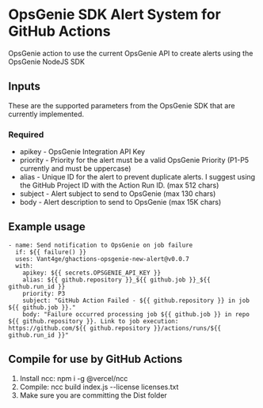 # OpsGenie SDK Alert System for GitHub Actions

OpsGenie action to use the current OpsGenie API to create alerts using the OpsGenie NodeJS SDK

## Inputs

These are the supported parameters from the OpsGenie SDK that are currently implemented. 

### Required 

* apikey - OpsGenie Integration API Key
* priority - Priority for the alert must be a valid OpsGenie Priority (P1-P5 currently and must be uppercase)
* alias - Unique ID for the alert to prevent duplicate alerts. I suggest using the GitHub Project ID with the Action Run ID. (max 512 chars)
* subject - Alert subject to send to OpsGenie (max 130 chars)
* body - Alert description to send to OpsGenie (max 15K chars)

## Example usage

```
- name: Send notification to OpsGenie on job failure
  if: ${{ failure() }}
  uses: Vant4ge/ghactions-opsgenie-new-alert@v0.0.7
  with:
    apikey: ${{ secrets.OPSGENIE_API_KEY }}
    alias: ${{ github.repository }}_${{ github.job }}_${{ github.run_id }}
    priority: P3
    subject: "GitHub Action Failed - ${{ github.repository }} in job ${{ github.job }}."
    body: "Failure occurred processing job ${{ github.job }} in repo ${{ github.repository }}. Link to job execution: https://github.com/${{ github.repository }}/actions/runs/${{ github.run_id }}"
```

## Compile for use by GitHub Actions

1. Install ncc: npm i -g @vercel/ncc
2. Compile: ncc build index.js --license licenses.txt
3. Make sure you are committing the Dist folder
